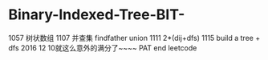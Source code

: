 # Binary-Indexed-Tree-BIT-
1057 树状数组
1107 并查集 findfather union
1111 2*(dij+dfs)
1115 build a tree + dfs
2016 12 10就这么意外的满分了~~~~
PAT end
leetcode
